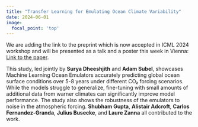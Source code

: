 ```yaml
---
title: "Transfer Learning for Emulating Ocean Climate Variability"
date: 2024-06-01
image:
  focal_point: 'top'
---
```


<!--more-->

We are adding the link to the preprint which is now accepted in ICML 2024 workshop and will be presented as a talk and a poster this week in Vienna: [Link to the paper](https://doi.org/10.48550/arXiv.2405.18585).

This study, led jointly by **Surya Dheeshjith** and **Adam Subel**, showcases Machine Learning Ocean Emulators accurately predicting global ocean surface conditions over 5-8 years under different CO₂ forcing scenarios. While the models struggle to generalize, fine-tuning with small amounts of additional data from warner climates can significantly improve model performance. The study also shows the robustness of the emulators to noise in the atmospheric forcing. **Shubham Gupta**, **Alistair Adcroft**, **Carlos Fernandez-Granda**, **Julius Busecke**, and **Laure Zanna** all contributed to the work.
